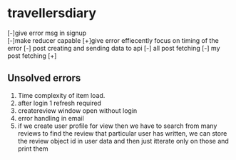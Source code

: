 # travellersdiary 
[-]give error msg in signup  
        [-]make reducer capable 
        [+]give error effiecently  focus on timing of the error 
[-] post creating and sending data to api 
[-] all post fetching 
[-] my post fetching 
[+]

## Unsolved errors

1. Time complexity of item load.
2. after login 1 refresh required
3. createreview window open without login
4. error handling in email
5. if we create user profile for view then we have to search from many reviews to find the review that particular user has written, we can store the review object id in user data and then just itterate only on those and print them
